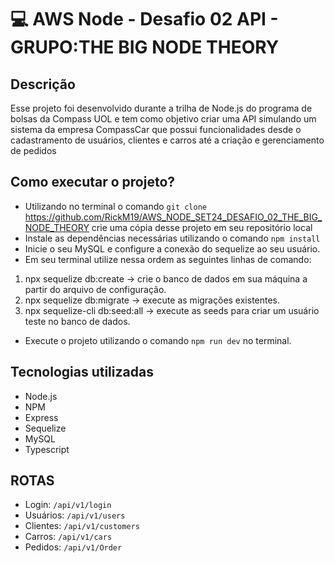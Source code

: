 # 💻 AWS Node - Desafio 02 API - GRUPO:THE BIG NODE THEORY

## Descrição

Esse projeto foi desenvolvido durante a trilha de Node.js do programa de bolsas da Compass UOL e tem como objetivo criar uma API simulando um sistema da empresa CompassCar que possui funcionalidades desde o cadastramento de usuários, clientes e carros até a criação e gerenciamento de pedidos

## Como executar o projeto?

-   Utilizando no terminal o comando `git clone` https://github.com/RickM19/AWS_NODE_SET24_DESAFIO_02_THE_BIG_NODE_THEORY crie uma cópia desse projeto em seu repositório local
-   Instale as dependências necessárias utilizando o comando `npm install`
-   Inicie o seu MySQL e configure a conexão do sequelize ao seu usuário.
-   Em seu terminal utilize nessa ordem as seguintes linhas de comando:

1. npx sequelize db:create -> crie o banco de dados em sua máquina a partir do arquivo de configuração.
2. npx sequelize db:migrate -> execute as migrações existentes.
3. npx sequelize-cli db:seed:all -> execute as seeds para criar um usuário teste no banco de dados.

-   Execute o projeto utilizando o comando `npm run dev` no terminal.

## Tecnologias utilizadas

-   Node.js
-   NPM
-   Express
-   Sequelize
-   MySQL
-   Typescript

## ROTAS

-   Login: `/api/v1/login`
-   Usuários: `/api/v1/users`
-   Clientes: `/api/v1/customers`
-   Carros: `/api/v1/cars`
-   Pedidos: `/api/v1/Order`
